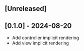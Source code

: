 ## [Unreleased]

## [0.1.0] - 2024-08-20

- Add controller implicit rendering
- Add view implicit rendering
